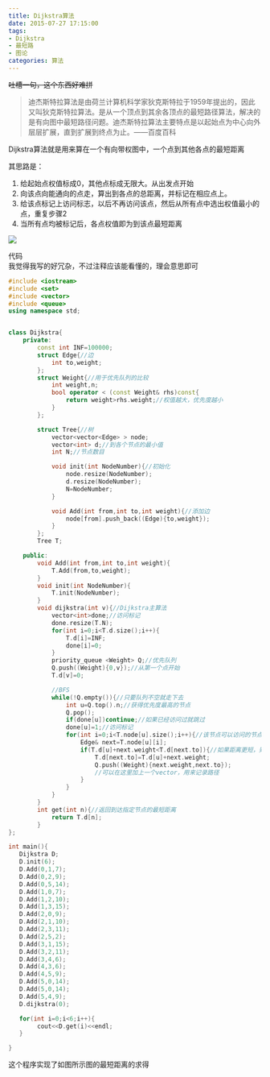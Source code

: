 ```yaml
---
title: Dijkstra算法
date: 2015-07-27 17:15:00
tags: 
- Dijkstra
- 最短路
- 图论
categories: 算法
---
```

<del>吐槽一句，这个东西好难拼</del>

> 迪杰斯特拉算法是由荷兰计算机科学家狄克斯特拉于1959年提出的，因此又叫狄克斯特拉算法。是从一个顶点到其余各顶点的最短路径算法，解决的是有向图中最短路径问题。迪杰斯特拉算法主要特点是以起始点为中心向外层层扩展，直到扩展到终点为止。——百度百科

 

Dijkstra算法就是用来算在一个有向带权图中，一个点到其他各点的最短距离

其思路是： 
1. 给起始点权值标成0，其他点标成无限大。从出发点开始 
2. 向该点向能通向的点走，算出到各点的总距离，并标记在相应点上。 
3. 给该点标记上访问标志，以后不再访问该点，然后从所有点中选出权值最小的点，重复步骤2 
4. 当所有点均被标记后，各点权值即为到该点最短距离

<!--more-->
![](http://images0.cnblogs.com/blog2015/790793/201507/271712393755124.png)


代码  
我觉得我写的好冗杂，不过注释应该能看懂的，理会意思即可  

``` cpp
#include <iostream>
#include <set>
#include <vector>
#include <queue>
using namespace std;


class Dijkstra{
    private:
        const int INF=100000;
        struct Edge{//边
            int to,weight;
        };
        struct Weight{//用于优先队列的比较
            int weight,n;
            bool operator < (const Weight& rhs)const{
                return weight>rhs.weight;//权值越大，优先度越小
            }
        };

        struct Tree{//树
            vector<vector<Edge> > node;
            vector<int> d;//到各个节点的最小值
            int N;//节点数目

            void init(int NodeNumber){//初始化
                node.resize(NodeNumber);
                d.resize(NodeNumber);
                N=NodeNumber;
            }

            void Add(int from,int to,int weight){//添加边
                node[from].push_back((Edge){to,weight});
            }
        };
        Tree T;

    public:
        void Add(int from,int to,int weight){
            T.Add(from,to,weight);
        }
        void init(int NodeNumber){
            T.init(NodeNumber);
        }
        void dijkstra(int v){//Dijkstra主算法
            vector<int>done;//访问标记
            done.resize(T.N);
            for(int i=0;i<T.d.size();i++){
                T.d[i]=INF;
                done[i]=0;
            }
            priority_queue <Weight> Q;//优先队列
            Q.push((Weight){0,v});//从第一个点开始
            T.d[v]=0;

            //BFS
            while(!Q.empty()){//只要队列不空就走下去
                int u=Q.top().n;//获得优先度最高的节点
                Q.pop();
                if(done[u])continue;//如果已经访问过就跳过
                done[u]=1;//访问标记
                for(int i=0;i<T.node[u].size();i++){//该节点可以访问的节点
                    Edge& next=T.node[u][i];
                    if(T.d[u]+next.weight<T.d[next.to]){//如果距离更短，则更新
                        T.d[next.to]=T.d[u]+next.weight;
                        Q.push((Weight){next.weight,next.to});
                        //可以在这里加上一个vector，用来记录路径
                    }
                }
            }
        }
        int get(int n){//返回到达指定节点的最短距离
            return T.d[n];
        }
};

int main(){
   Dijkstra D;
   D.init(6);
   D.Add(0,1,7);
   D.Add(0,2,9);
   D.Add(0,5,14);
   D.Add(1,0,7);
   D.Add(1,2,10);
   D.Add(1,3,15);
   D.Add(2,0,9);
   D.Add(2,1,10);
   D.Add(2,3,11);
   D.Add(2,5,2);
   D.Add(3,1,15);
   D.Add(3,2,11);
   D.Add(3,4,6);
   D.Add(4,3,6);
   D.Add(4,5,9);
   D.Add(5,0,14);
   D.Add(5,0,14);
   D.Add(5,4,9);
   D.dijkstra(0);

   for(int i=0;i<6;i++){
        cout<<D.get(i)<<endl;
   }

}
```


这个程序实现了如图所示图的最短距离的求得
